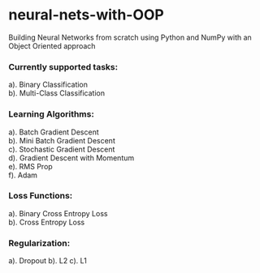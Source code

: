 # neural-nets-with-OOP
Building Neural Networks from scratch using Python and NumPy with an Object Oriented approach

### Currently supported tasks:
a). Binary Classification<br/>
b). Multi-Class Classification<br/>

### Learning Algorithms:
a). Batch Gradient Descent<br/>
b). Mini Batch Gradient Descent<br/>
c). Stochastic Gradient Descent<br/>
d). Gradient Descent with Momentum<br/>
e). RMS Prop<br/>
f). Adam<br/>

### Loss Functions:
a). Binary Cross Entropy Loss<br/>
b). Cross Entropy Loss<br/>

### Regularization:
a). Dropout
b). L2
c). L1
